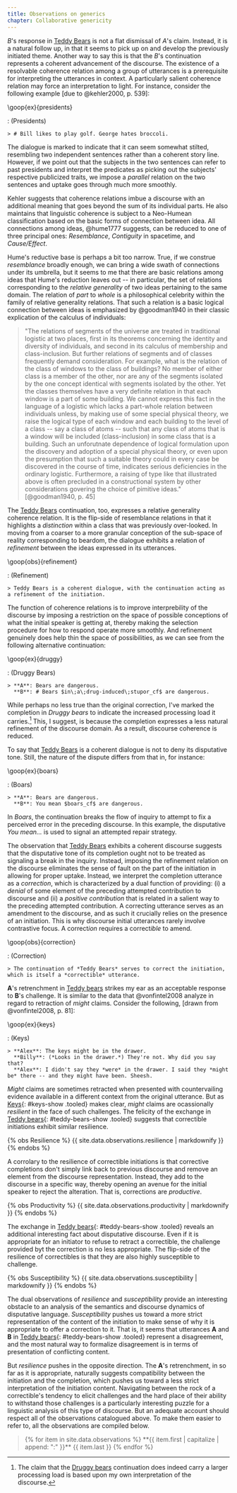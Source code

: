 ```yaml
---
title: Observations on generics
chapter: Collaborative genericity
---
```


*B*'s  response in [Teddy Bears](#teddy) is not a flat dismissal of *A*'s claim. Instead, it is a natural follow up, in that it seems to pick up on and develop the previously initiated theme. Another way to say this is that the *B*'s continuation represents a coherent advancement of the discourse. The existence of a resolvable coherence relation among a group of utterances is a prerequisite for interpreting the utterances in context. A particularly salient coherence relation may force an interpretation to light. For instance, consider the following example [due to @kehler2000, p. 539]:

\goop{ex}{presidents}

: (Presidents)

    > # Bill likes to play golf. George hates broccoli.

The dialogue is marked to indicate that it can seem somewhat stilted, resembling two independent sentences rather than a coherent story line. However, if we point out that the subjects in the two sentences can refer to past presidents and interpret the predicates as picking out the subjects' respective publicized traits, we impose a *parallel* relation on the two sentences and uptake goes through much more smoothly.

Kehler suggests that coherence relations imbue a discourse with an additional meaning that goes beyond the sum of its individual parts. He also maintains that linguistic coherence is subject to a Neo-Humean classification based on the basic forms of connection between idea. All connections among ideas, @hume1777 suggests, can be reduced to one of three principal ones: *Resemblance*, *Contiguity* in spacetime, and *Cause/Effect*.

Hume's reductive base is perhaps a bit too narrow. True, if we construe *resemblance* broadly enough, we can bring a wide swath of connections under its umbrella, but it seems to me that there are basic relations among ideas that Hume's reduction leaves out -- in particular, the set of relations corresponding to the *relative generality* of two ideas pertaining to the same domain. The relation of *part* to *whole* is a philosophical celebrity within the family of relative generality relations. That such a relation is a basic logical connection between ideas is emphasized by @goodman1940 in their classic explication of the calculus of individuals:

> "The relations of segments of the universe are treated in traditional logistic at two places, first in its theorems concerning the identity and diversity of individuals, and second in its calculus of membership and class-inclusion. But further relations of segments and of classes frequently demand consideration. For example, what is the relation of the class of windows to the class of buildings? No member of either class is a member of the other, nor are any of the segments isolated by the one concept identical with segments isolated by the other. Yet the classes themselves have a very definite relation in that each window is a part of some building. We cannot express this fact in the language of a logistic which lacks a part-whole relation between individuals unless, by making use of some special physical theory, we raise the logical type of each window and each building to the level of a class -- say a class of atoms -- such that any class of atoms that is a window will be included (class-inclusion) in some class that is a building. Such an unforutnate dependence of logical formulation upon the discovery and adoption of a special physical theory, or even upon the presumption that such a suitable theory could in every case be discovered in the course of time, indicates serious deficiencies in the ordinary logistic. Furthermore, a raising of type like that illustrated above is often precluded in a constructional system by other considerations govering the choice of pimitive ideas." [@goodman1940, p. 45]

The [Teddy Bears](#teddy) continuation, too, expresses a relative generality coherence relation. It is the flip-side of resemblance relations in that it highlights a *distinction* within a class that was previously over-looked. In moving from a coarser to a more granular conception of the sub-space of reality corresponding to beardom, the dialogue exhibits a relation of *refinement* between the ideas expressed in its utterances.

\goop{obs}{refinement}

: (Refinement)

    > Teddy Bears is a coherent dialogue, with the continuation acting as a refinement of the initiation.

The function of coherence relations is to improve interprebility of the discourse by imposing a restriction on the space of possible conceptions of what the initial speaker is getting at, thereby making the selection procedure for how to respond operate more smoothly. And refinement genuinely does help thin the space of possibilities, as we can see from the following alternative continuation:

\goop{ex}{druggy}

: (Druggy Bears)

    > **A**: Bears are dangerous.
      **B**: # Bears $in\;a\;drug-induced\;stupor_cf$ are dangerous.


While perhaps no less true than the original correction, I've marked the completion in *Druggy bears* to indicate the increased processing load it carries.[^processingload] This, I suggest, is because the completion expresses a less natural refinement of the discourse domain. As a result, discourse coherence is reduced.

[^processingload]: The claim that the [Druggy bears](#druggy) continuation does indeed carry a larger processing load is based upon my own interpretation of the discourse.

To say that [Teddy Bears](#teddy) is a coherent dialogue is not to deny its disputative tone. Still, the nature of the dispute differs from that in, for instance:

\goop{ex}{boars}

: (Boars)

    > **A**: Bears are dangerous.
      **B**: You mean $boars_cf$ are dangerous.

In *Boars*, the continuation breaks the flow of inquiry to attempt to fix a perceived error in the preceding discourse. In this example, the disputative *You mean...* is used to signal an attempted repair strategy.

The observation that [Teddy Bears](#teddy) exhibits a coherent discourse suggests that the disputative tone of its completion ought not to be treated as signaling a break in the inquiry. Instead, imposing the refinement relation on the discourse eliminates the sense of fault on the part of the initiation in allowing for proper uptake. Instead, we interpret the completion utterance as a *correction*, which is characterized by a dual function of providing: (i) a *denial* of some element of the preceding attempted contribution to discourse and (ii) a *positive contribution* that is related in a salient way to the preceding attempted contribution. A correcting utterance serves as an amendment to the discourse, and as such it crucially relies on the presence of an initiation. This is why discourse initial utterances rarely involve contrastive focus. A correct*ion* requires a correct*ible* to amend.

\goop{obs}{correction}

: (Correction)

    > The continuation of *Teddy Bears* serves to correct the initiation, which is itself a *correctible* utterance.

**A**'s retrenchment in [Teddy bears](#teddy) strikes my ear as an acceptable response to **B**'s challenge. It is similar to the data that @vonfintel2008 analyze in regard to retraction of *might* claims. Consider the following, [drawn from @vonfintel2008, p. 81]:

\goop{ex}{keys}

: (Keys)

    > **Alex**: The keys might be in the drawer.
      **Billy**: (*Looks in the drawer.*) They're not. Why did you say that?
      **Alex**: I didn't say they *were* in the drawer. I said they *might be* there -- and they might have been. Sheesh.

*Might* claims are sometimes retracted when presented with countervailing evidence available in a different context from the original utterance. But as [Keys](#keys-ex){: #keys-show .tooled} makes clear, *might* claims are ocassionally *resilient* in the face of such challenges. The felicity of the exchange in [Teddy bears](#teddy-bears-ex){: #teddy-bears-show .tooled} suggests that correctible initiations exhibit similar resilience.

<!-- Resilience -->
{% obs Resilience %}
  {{ site.data.observations.resilience | markdownify }}
{% endobs %}

A corrolary to the resilience of correctible initiations is that corrective completions don't simply link back to previous discourse and remove an element from the discourse representation. Instead, they add to the discourse in a specific way, thereby opening an avenue for the initial speaker to reject the alteration. That is, corrections are *productive*.

<!-- Productivity -->
{% obs Productivity %}
  {{ site.data.observations.productivity | markdownify }}
{% endobs %}

The exchange in [Teddy bears](#teddy-bears){: #teddy-bears-show .tooled} reveals an additional interesting fact about disputative discourse. Even if it is appropriate for an initiator to refuse to retract a correctible, the challenge provided byt the correction is no less appropriate. The flip-side of the resilience of correctibles is that they are also highly susceptible to challenge.

<!-- Susceptibility -->
{% obs Susceptibility %}
  {{ site.data.observations.susceptibility | markdownify }}
{% endobs %}

The dual observations of *resilience* and *susceptibility* provide an interesting obstacle to an analysis of the semantics and discourse dynamics of disputative language. *Susceptibility* pushes us toward a more strict representation of the content of the initiation to make sense of why it is appropriate to offer a correction to it. That is, it seems that utterances **A** and **B** in [Teddy bears](#teddy-bears){: #teddy-bears-show .tooled} represent a disagreement, and the most natural way to formalize disagreement is in terms of presentation of conflicting content.

But *resilience* pushes in the opposite direction. The **A**'s retrenchment, in so far as it is appropriate, naturally suggests compatibility between the initiation and the completion, which pushes us toward a less strict interpretation of the initiation content. Navigating between the rock of a correctible's tendency to elicit challenges and the hard place of their ability to withstand those challenges is a particularly interesting puzzle for a linguistic analysis of this type of discourse. But an adequate account should respect all of the observations catalogued above. To make them easier to refer to, all the observations are compiled below.

<!-- All observations -->
<blockquote markdown="1">
{% for item in site.data.observations %}
  **{{ item.first | capitalize | append: ":" }}** {{ item.last }}
{% endfor %}
</blockquote>
